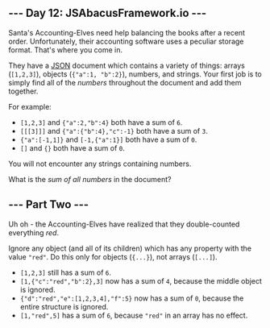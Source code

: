 <h2>--- Day 12: JSAbacusFramework.io ---</h2><p>Santa's Accounting-Elves need help balancing the books after a recent order.  Unfortunately, their accounting software uses a peculiar storage format.  That's where you come in.</p>
<p>They have a <a href="http://json.org/">JSON</a> document which contains a variety of things: arrays (<code>[1,2,3]</code>), objects (<code>{"a":1, "b":2}</code>), numbers, and strings.  Your first job is to simply find all of the <em>numbers</em> throughout the document and add them together.</p>
<p>For example:</p>
<ul>
<li><code>[1,2,3]</code> and <code>{"a":2,"b":4}</code> both have a sum of <code>6</code>.</li>
<li><code>[[[3]]]</code> and <code>{"a":{"b":4},"c":-1}</code> both have a sum of <code>3</code>.</li>
<li><code>{"a":[-1,1]}</code> and <code>[-1,{"a":1}]</code> both have a sum of <code>0</code>.</li>
<li><code>[]</code> and <code>{}</code> both have a sum of <code>0</code>.</li>
</ul>
<p>You will not <span title="Nor are you likely to be eaten by a grue... during *this* puzzle, anyway.">encounter</span> any strings containing numbers.</p>
<p>What is the <em>sum of all numbers</em> in the document?</p>

<h2 id="part2">--- Part Two ---</h2><p>Uh oh - the Accounting-Elves have realized that they double-counted everything <em>red</em>.</p>
<p>Ignore any object (and all of its children) which has any property with the value <code>"red"</code>.  Do this only for objects (<code>{...}</code>), not arrays (<code>[...]</code>).</p>
<ul>
<li><code>[1,2,3]</code> still has a sum of <code>6</code>.</li>
<li><code>[1,{"c":"red","b":2},3]</code> now has a sum of <code>4</code>, because the middle object is ignored.</li>
<li><code>{"d":"red","e":[1,2,3,4],"f":5}</code> now has a sum of <code>0</code>, because the entire structure is ignored.</li>
<li><code>[1,"red",5]</code> has a sum of <code>6</code>, because <code>"red"</code> in an array has no effect.</li>
</ul>
